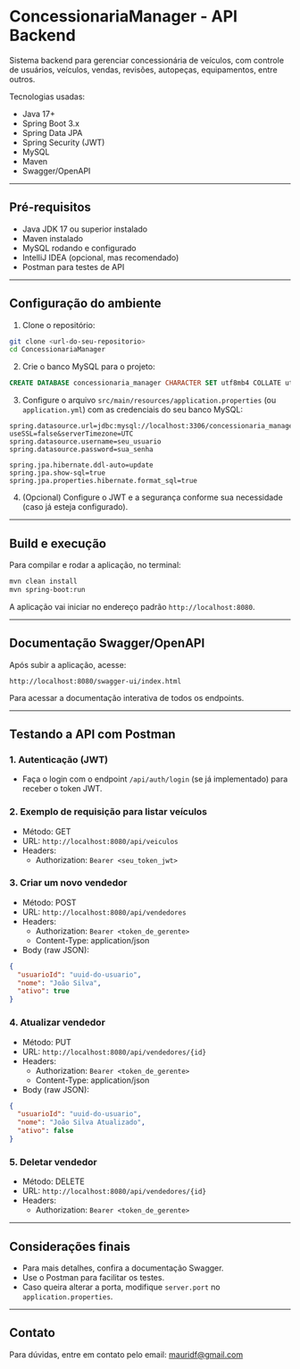 
# ConcessionariaManager - API Backend

Sistema backend para gerenciar concessionária de veículos, com controle de usuários, veículos, vendas, revisões, autopeças, equipamentos, entre outros.

Tecnologias usadas:
- Java 17+
- Spring Boot 3.x
- Spring Data JPA
- Spring Security (JWT)
- MySQL
- Maven
- Swagger/OpenAPI

---

## Pré-requisitos

- Java JDK 17 ou superior instalado
- Maven instalado
- MySQL rodando e configurado
- IntelliJ IDEA (opcional, mas recomendado)
- Postman para testes de API

---

## Configuração do ambiente

1. Clone o repositório:

```bash
git clone <url-do-seu-repositorio>
cd ConcessionariaManager
```

2. Crie o banco MySQL para o projeto:

```sql
CREATE DATABASE concessionaria_manager CHARACTER SET utf8mb4 COLLATE utf8mb4_unicode_ci;
```

3. Configure o arquivo `src/main/resources/application.properties` (ou `application.yml`) com as credenciais do seu banco MySQL:

```properties
spring.datasource.url=jdbc:mysql://localhost:3306/concessionaria_manager?useSSL=false&serverTimezone=UTC
spring.datasource.username=seu_usuario
spring.datasource.password=sua_senha

spring.jpa.hibernate.ddl-auto=update
spring.jpa.show-sql=true
spring.jpa.properties.hibernate.format_sql=true
```

4. (Opcional) Configure o JWT e a segurança conforme sua necessidade (caso já esteja configurado).

---

## Build e execução

Para compilar e rodar a aplicação, no terminal:

```bash
mvn clean install
mvn spring-boot:run
```

A aplicação vai iniciar no endereço padrão `http://localhost:8080`.

---

## Documentação Swagger/OpenAPI

Após subir a aplicação, acesse:

```
http://localhost:8080/swagger-ui/index.html
```

Para acessar a documentação interativa de todos os endpoints.

---

## Testando a API com Postman

### 1. Autenticação (JWT)

- Faça o login com o endpoint `/api/auth/login` (se já implementado) para receber o token JWT.

### 2. Exemplo de requisição para listar veículos

- Método: GET  
- URL: `http://localhost:8080/api/veiculos`  
- Headers:  
  - Authorization: `Bearer <seu_token_jwt>`

### 3. Criar um novo vendedor

- Método: POST  
- URL: `http://localhost:8080/api/vendedores`  
- Headers:  
  - Authorization: `Bearer <token_de_gerente>`  
  - Content-Type: application/json  
- Body (raw JSON):

```json
{
  "usuarioId": "uuid-do-usuario",
  "nome": "João Silva",
  "ativo": true
}
```

### 4. Atualizar vendedor

- Método: PUT  
- URL: `http://localhost:8080/api/vendedores/{id}`  
- Headers:  
  - Authorization: `Bearer <token_de_gerente>`  
  - Content-Type: application/json  
- Body (raw JSON):

```json
{
  "usuarioId": "uuid-do-usuario",
  "nome": "João Silva Atualizado",
  "ativo": false
}
```

### 5. Deletar vendedor

- Método: DELETE  
- URL: `http://localhost:8080/api/vendedores/{id}`  
- Headers:  
  - Authorization: `Bearer <token_de_gerente>`

---

## Considerações finais

- Para mais detalhes, confira a documentação Swagger.
- Use o Postman para facilitar os testes.
- Caso queira alterar a porta, modifique `server.port` no `application.properties`.

---

## Contato

Para dúvidas, entre em contato pelo email: mauridf@gmail.com
